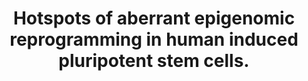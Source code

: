 ---
layout: page
title: " Hotspots of aberrant epigenomic reprogramming in human induced pluripotent stem cells."
breadcrumb: true
categories:
    - publication
## publication related information
pub:
    authors: " Ryan Lister, Mattia Pelizzola, Yasuyuki S. Kida, R. David Hawkins, Joseph R. Nery, Gary Hon, Jessica Antosiewicz-Bourget, Ronan O'Malley, Rosa Castanon, Sarit Klugman, Michael Downes, Ruth Yu, Ron Stewart, Bing Ren, James A. Thomson, Ronald M. Evans,  Joseph R. Ecker"
    journal: " Nature"
    date: 2011-03-03
    doi:  10.1038/nature09798
    volume:  471
    pages:  68--73
    number:  7336
    abstract: " Induced pluripotent stem cells (iPSCs) offer immense potential for regenerative medicine and studies of disease and development. Somatic cell reprogramming involves epigenomic reconfiguration, conferring iPSCs with characteristics similar to embryonic stem (ES) cells. However, it remains unknown how complete the reestablishment of ES-cell-like DNA methylation patterns is throughout the genome. Here we report the first whole-genome profiles of DNA methylation at single-base resolution in five human iPSC lines, along with methylomes of ES cells, somatic cells, and differentiated iPSCs and ES cells. iPSCs show significant reprogramming variability, including somatic memory and aberrant reprogramming of DNA methylation. iPSCs share megabase-scale differentially methylated regions proximal to centromeres and telomeres that display incomplete  reprogramming of non-CG methylation, and differences in CG methylation and histone modifications. Lastly, differentiation of iPSCs into trophoblast cells revealed that errors in reprogramming CG methylation are transmitted at a high frequency, providing an iPSC reprogramming signature that is maintained after differentiation.,"
---